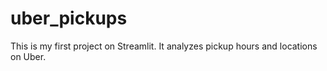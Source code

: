 # uber_pickups
This is my first project on Streamlit. It analyzes pickup hours and locations on Uber.
